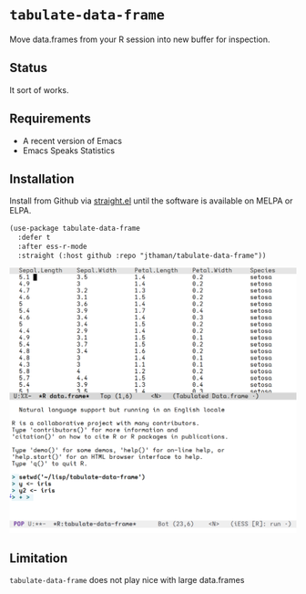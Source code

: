 # `tabulate-data-frame`

Move data.frames from your R session into new buffer for inspection.

## Status

It sort of works.

## Requirements

- A recent version of Emacs
- Emacs Speaks Statistics

## Installation

Install from Github via [straight.el](https://github.com/radian-software/straight.el) until the software is available on MELPA or ELPA.

```emacs-lisp
(use-package tabulate-data-frame
  :defer t
  :after ess-r-mode
  :straight (:host github :repo "jthaman/tabulate-data-frame"))
```

![](pic.png)
## Limitation

`tabulate-data-frame` does not play nice with large data.frames

